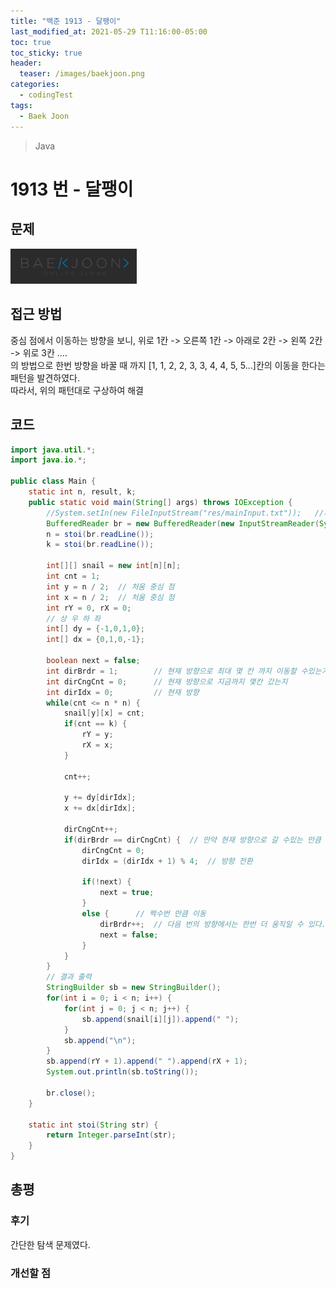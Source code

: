 ```yaml
---
title: "백준 1913 - 달팽이"
last_modified_at: 2021-05-29 T11:16:00-05:00
toc: true
toc_sticky: true
header:
  teaser: /images/baekjoon.png
categories:
  - codingTest
tags:
  - Baek Joon
---
```


> Java

# 1913 번 - 달팽이

## 문제

[<img src="/images/baekjoon.png" width="40%" height="40%">](https://www.acmicpc.net/problem/1913)

## 접근 방법

중심 점에서 이동하는 방향을 보니, 위로 1칸 -> 오른쪽 1칸 -> 아래로 2칸 -> 왼쪽 2칸 -> 위로 3칸 ....  
의 방법으로 한번 방향을 바꿀 때 까지 [1, 1, 2, 2, 3, 3, 4, 4, 5, 5...]칸의 이동을 한다는 패턴을 발견하였다.  
따라서, 위의 패턴대로 구상하여 해결

## 코드

```java
import java.util.*;
import java.io.*;

public class Main {
	static int n, result, k;
	public static void main(String[] args) throws IOException {
		//System.setIn(new FileInputStream("res/mainInput.txt"));	//제출 할 때 주석해야함
		BufferedReader br = new BufferedReader(new InputStreamReader(System.in));
    	n = stoi(br.readLine());
    	k = stoi(br.readLine());

    	int[][] snail = new int[n][n];
    	int cnt = 1;
    	int y = n / 2;	// 처움 중심 점
    	int x = n / 2;	// 처움 중심 점
    	int rY = 0, rX = 0;
    	// 상 우 하 좌
    	int[] dy = {-1,0,1,0};
    	int[] dx = {0,1,0,-1};

    	boolean next = false;
    	int dirBrdr = 1;		// 현재 방향으로 최대 몇 칸 까지 이동할 수있는가
    	int dirCngCnt = 0;		// 현재 방향으로 지금까지 몇칸 갔는지
    	int dirIdx = 0;			// 현재 방향
    	while(cnt <= n * n) {
    		snail[y][x] = cnt;
    		if(cnt == k) {
    			rY = y;
    			rX = x;
    		}

    		cnt++;

    		y += dy[dirIdx];
    		x += dx[dirIdx];

    		dirCngCnt++;
    		if(dirBrdr == dirCngCnt) {	// 만약 현재 방향으로 갈 수있는 만큼 이동 하였을 때
    			dirCngCnt = 0;
    			dirIdx = (dirIdx + 1) % 4;	// 방향 전환

    			if(!next) {
    				next = true;
    			}
    			else {		// 짝수번 만큼 이동
    				dirBrdr++;	// 다음 번의 방향에서는 한번 더 움직일 수 있다.
    				next = false;
    			}
    		}
    	}
    	// 결과 출력
    	StringBuilder sb = new StringBuilder();
    	for(int i = 0; i < n; i++) {
    		for(int j = 0; j < n; j++) {
    			sb.append(snail[i][j]).append(" ");
    		}
    		sb.append("\n");
    	}
    	sb.append(rY + 1).append(" ").append(rX + 1);
    	System.out.println(sb.toString());

    	br.close();
	}

	static int stoi(String str) {
    	return Integer.parseInt(str);
    }
}
```

## 총평

### 후기

간단한 탐색 문제였다.

### 개선할 점

<!-- ★
<img src="/images/codingTest/bj/문제번호.PNG" width="40%" height="40%">

-->

